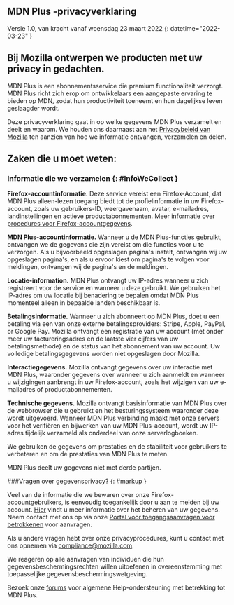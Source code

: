 ﻿## <span class="privacy-header-firefox">MDN Plus</span> <span class="privacy-header-policy">-privacyverklaring</span>

Versie 1.0, van kracht vanaf woensdag 23 maart 2022
{: datetime="2022-03-23" }

## Bij Mozilla ontwerpen we producten met uw privacy in gedachten.

MDN Plus is een abonnementsservice die premium functionaliteit verzorgt. MDN Plus richt zich erop om ontwikkelaars een aangepaste ervaring te bieden op MDN, zodat hun productiviteit toeneemt en hun dagelijkse leven geslaagder wordt.

Deze privacyverklaring gaat in op welke gegevens MDN Plus verzamelt en deelt en waarom. We houden ons daarnaast aan het [Privacybeleid van Mozilla](https://www.mozilla.org/privacy/) ten aanzien van hoe we informatie ontvangen, verzamelen en delen.

## Zaken die u moet weten:

### Informatie die we verzamelen {: #InfoWeCollect }

__Firefox-accountinformatie.__ Deze service vereist een Firefox-Account, dat MDN Plus alleen-lezen toegang biedt tot de profielinformatie in uw Firefox-account, zoals uw gebruikers-ID, weergavenaam, avatar, e-mailadres, landinstellingen en actieve productabonnementen. Meer informatie over [procedures voor Firefox-accountgegevens](https://www.mozilla.org/privacy/firefox/#firefox-accounts-join-firefox).

__MDN Plus-accountinformatie.__ Wanneer u de MDN Plus-functies gebruikt, ontvangen we de gegevens die zijn vereist om die functies voor u te verzorgen. Als u bijvoorbeeld opgeslagen pagina's instelt, ontvangen wij uw opgeslagen pagina's, en als u ervoor kiest om pagina's te volgen voor meldingen, ontvangen wij de pagina's en de meldingen.

__Locatie-information.__ MDN Plus ontvangt uw IP-adres wanneer u zich registreert voor de service en wanneer u deze gebruikt. We gebruiken het IP-adres om uw locatie bij benadering te bepalen omdat MDN Plus momenteel alleen in bepaalde landen beschikbaar is.

__Betalingsinformatie.__ Wanneer u zich abonneert op MDN Plus, doet u een betaling via een van onze externe betalingsproviders: Stripe, Apple, PayPal, or Google Pay. Mozilla ontvangt een registratie van uw account (met onder meer uw factureringsadres en de laatste vier cijfers van uw betalingsmethode) en de status van het abonnement van uw account. Uw volledige betalingsgegevens worden niet opgeslagen door Mozilla.

__Interactiegegevens.__ Mozilla ontvangt gegevens over uw interactie met MDN Plus, waaronder gegevens over wanneer u zich aanmeldt en wanneer u wijzigingen aanbrengt in uw Firefox-account, zoals het wijzigen van uw e-mailadres of productabonnementen.

__Technische gegevens.__ Mozilla ontvangt basisinformatie van MDN Plus over de webbrowser die u gebruikt en het besturingssysteem waaronder deze wordt uitgevoerd. Wanneer MDN Plus verbinding maakt met onze servers voor het verifiëren en bijwerken van uw MDN Plus-account, wordt uw IP-adres tijdelijk verzameld als onderdeel van onze serverlogboeken. 

We gebruiken de gegevens om prestaties en de stabiliteit voor gebruikers te verbeteren en om de prestaties van MDN Plus te meten.

MDN Plus deelt uw gegevens niet met derde partijen.

###Vragen over gegevensprivacy? {: #markup }

Veel van de informatie die we bewaren over onze Firefox-accountgebruikers, is eenvoudig toegankelijk door u aan te melden bij uw account. [Hier](https://support.mozilla.org/products/privacy-and-security/user-control) vindt u meer informatie over het beheren van uw gegevens. Neem contact met ons op via onze [Portal voor toegangsaanvragen voor betrokkenen](https://privacyportal.onetrust.com/webform/1350748f-7139-405c-8188-22740b3b5587/4ba08202-2ede-4934-a89e-f0b0870f95f0) voor aanvragen.

Als u andere vragen hebt over onze privacyprocedures, kunt u contact met ons opnemen via compliance@mozilla.com.

We reageren op alle aanvragen van individuen die hun gegevensbeschermingsrechten willen uitoefenen in overeenstemming met toepasselijke gegevensbeschermingswetgeving.

Bezoek onze [forums](https://support.mozilla.org/) voor algemene Help-ondersteuning met betrekking tot MDN Plus.
